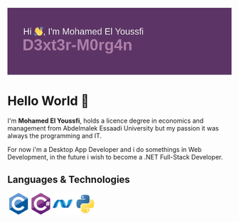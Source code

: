 ![](https://raw.githubusercontent.com/SimoRedDevil/SimoRedDevil/420f2f5526fcde721e931e4069484ebf3f8e7875/header.png)

# Hello World 👋

I'm **Mohamed El Youssfi**, holds a licence degree in economics and management from Abdelmalek Essaadi University but my passion it was always the programming and IT.

For now i'm a Desktop App Developer and i do somethings in Web Development, in the future i wish to become a .NET Full-Stack Developer.


## Languages & Technologies

<img src="https://raw.githubusercontent.com/devicons/devicon/master/icons/c/c-original.svg" alt="c" width="50" height="50"/><img src="https://raw.githubusercontent.com/devicons/devicon/master/icons/csharp/csharp-original.svg" alt="csharp" width="50" height="50"/><img src="https://raw.githubusercontent.com/devicons/devicon/master/icons/dot-net/dot-net-original.svg" alt="dotnet" width="50" height="50"/><img src="https://raw.githubusercontent.com/devicons/devicon/master/icons/python/python-original.svg" alt="python" width="50" height="50"/>

